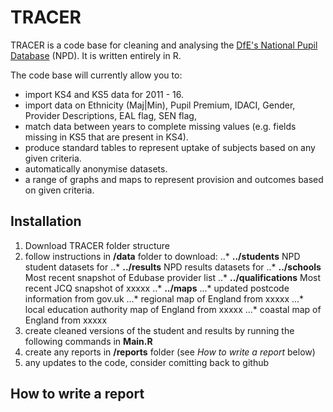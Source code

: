 # TRACER

TRACER is a code base for cleaning and analysing the [DfE's National Pupil Database](https://www.gov.uk/government/collections/national-pupil-database) (NPD). It is written entirely in R.

The code base will currently allow you to:
 - import KS4 and KS5 data for 2011 - 16.
 - import data on Ethnicity (Maj|Min), Pupil Premium, IDACI, Gender, Provider Descriptions, EAL flag, SEN flag, 
 - match data between years to complete missing values (e.g. fields missing in KS5 that are present in KS4).
 - produce standard tables to represent uptake of subjects based on any given criteria.
 - automatically anonymise datasets.
 - a range of graphs and maps to represent provision and outcomes based on given criteria.
 
## Installation

1. Download TRACER folder structure
2. follow instructions in __/data__ folder to download: 
..* __../students__  NPD student datasets for
..* __../results__ NPD results datasets for 
..* __../schools__ Most recent snapshot of Edubase provider list
..* __../qualifications__ Most recent JCQ snapshot of xxxxx
..* __../maps__ 
...* updated postcode information from gov.uk
...* regional map of England from xxxxx
...* local education authority map of England from xxxxx
...* coastal map of England from xxxxx
3. create cleaned versions of the student and results by running the following commands in __Main.R__
4. create any reports in __/reports__ folder (see _How to write a report_ below)
5. any updates to the code, consider comitting back to github

## How to write a report
